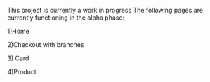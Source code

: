 This project is currently a work in progress
The following pages are currently functioning in the alpha phase:
<p>1)Home</p>
<p>2)Checkout with branches</p>
<p>3) Card</p>
<p>4)Product</p>
